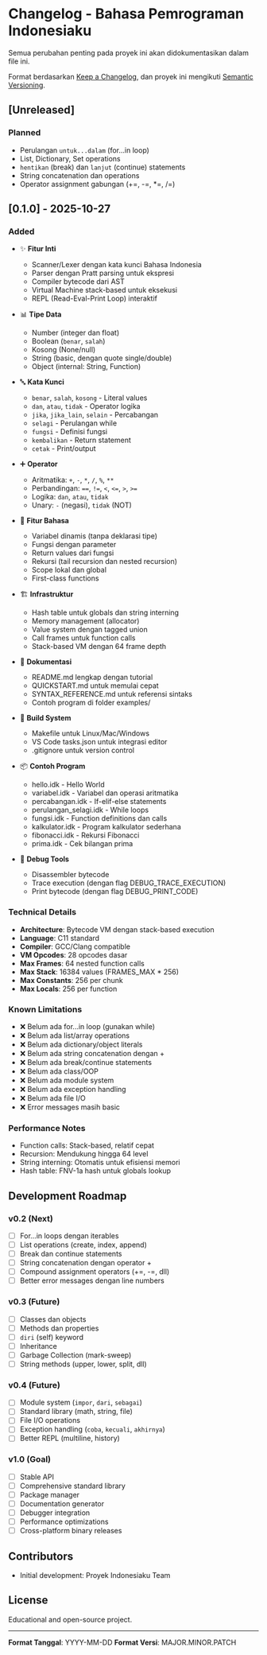 # Changelog - Bahasa Pemrograman Indonesiaku

Semua perubahan penting pada proyek ini akan didokumentasikan dalam file ini.

Format berdasarkan [Keep a Changelog](https://keepachangelog.com/en/1.0.0/),
dan proyek ini mengikuti [Semantic Versioning](https://semver.org/spec/v2.0.0.html).

## [Unreleased]
### Planned
- Perulangan `untuk...dalam` (for...in loop)
- List, Dictionary, Set operations
- `hentikan` (break) dan `lanjut` (continue) statements
- String concatenation dan operations
- Operator assignment gabungan (+=, -=, *=, /=)

## [0.1.0] - 2025-10-27

### Added
- ✨ **Fitur Inti**
  - Scanner/Lexer dengan kata kunci Bahasa Indonesia
  - Parser dengan Pratt parsing untuk ekspresi
  - Compiler bytecode dari AST
  - Virtual Machine stack-based untuk eksekusi
  - REPL (Read-Eval-Print Loop) interaktif

- 📊 **Tipe Data**
  - Number (integer dan float)
  - Boolean (`benar`, `salah`)
  - Kosong (None/null)
  - String (basic, dengan quote single/double)
  - Object (internal: String, Function)

- 🔤 **Kata Kunci**
  - `benar`, `salah`, `kosong` - Literal values
  - `dan`, `atau`, `tidak` - Operator logika
  - `jika`, `jika_lain`, `selain` - Percabangan
  - `selagi` - Perulangan while
  - `fungsi` - Definisi fungsi
  - `kembalikan` - Return statement
  - `cetak` - Print/output

- ➕ **Operator**
  - Aritmatika: `+`, `-`, `*`, `/`, `%`, `**`
  - Perbandingan: `==`, `!=`, `<`, `<=`, `>`, `>=`
  - Logika: `dan`, `atau`, `tidak`
  - Unary: `-` (negasi), `tidak` (NOT)

- 🔧 **Fitur Bahasa**
  - Variabel dinamis (tanpa deklarasi tipe)
  - Fungsi dengan parameter
  - Return values dari fungsi
  - Rekursi (tail recursion dan nested recursion)
  - Scope lokal dan global
  - First-class functions

- 🏗️ **Infrastruktur**
  - Hash table untuk globals dan string interning
  - Memory management (allocator)
  - Value system dengan tagged union
  - Call frames untuk function calls
  - Stack-based VM dengan 64 frame depth

- 📝 **Dokumentasi**
  - README.md lengkap dengan tutorial
  - QUICKSTART.md untuk memulai cepat
  - SYNTAX_REFERENCE.md untuk referensi sintaks
  - Contoh program di folder examples/

- 🔨 **Build System**
  - Makefile untuk Linux/Mac/Windows
  - VS Code tasks.json untuk integrasi editor
  - .gitignore untuk version control

- 📦 **Contoh Program**
  - hello.idk - Hello World
  - variabel.idk - Variabel dan operasi aritmatika
  - percabangan.idk - If-elif-else statements
  - perulangan_selagi.idk - While loops
  - fungsi.idk - Function definitions dan calls
  - kalkulator.idk - Program kalkulator sederhana
  - fibonacci.idk - Rekursi Fibonacci
  - prima.idk - Cek bilangan prima

- 🐛 **Debug Tools**
  - Disassembler bytecode
  - Trace execution (dengan flag DEBUG_TRACE_EXECUTION)
  - Print bytecode (dengan flag DEBUG_PRINT_CODE)

### Technical Details
- **Architecture**: Bytecode VM dengan stack-based execution
- **Language**: C11 standard
- **Compiler**: GCC/Clang compatible
- **VM Opcodes**: 28 opcodes dasar
- **Max Frames**: 64 nested function calls
- **Max Stack**: 16384 values (FRAMES_MAX * 256)
- **Max Constants**: 256 per chunk
- **Max Locals**: 256 per function

### Known Limitations
- ❌ Belum ada for...in loop (gunakan while)
- ❌ Belum ada list/array operations
- ❌ Belum ada dictionary/object literals
- ❌ Belum ada string concatenation dengan +
- ❌ Belum ada break/continue statements
- ❌ Belum ada class/OOP
- ❌ Belum ada module system
- ❌ Belum ada exception handling
- ❌ Belum ada file I/O
- ❌ Error messages masih basic

### Performance Notes
- Function calls: Stack-based, relatif cepat
- Recursion: Mendukung hingga 64 level
- String interning: Otomatis untuk efisiensi memori
- Hash table: FNV-1a hash untuk globals lookup

## Development Roadmap

### v0.2 (Next)
- [ ] For...in loops dengan iterables
- [ ] List operations (create, index, append)
- [ ] Break dan continue statements
- [ ] String concatenation dengan operator +
- [ ] Compound assignment operators (+=, -=, dll)
- [ ] Better error messages dengan line numbers

### v0.3 (Future)
- [ ] Classes dan objects
- [ ] Methods dan properties
- [ ] `diri` (self) keyword
- [ ] Inheritance
- [ ] Garbage Collection (mark-sweep)
- [ ] String methods (upper, lower, split, dll)

### v0.4 (Future)
- [ ] Module system (`impor`, `dari`, `sebagai`)
- [ ] Standard library (math, string, file)
- [ ] File I/O operations
- [ ] Exception handling (`coba`, `kecuali`, `akhirnya`)
- [ ] Better REPL (multiline, history)

### v1.0 (Goal)
- [ ] Stable API
- [ ] Comprehensive standard library
- [ ] Package manager
- [ ] Documentation generator
- [ ] Debugger integration
- [ ] Performance optimizations
- [ ] Cross-platform binary releases

## Contributors
- Initial development: Proyek Indonesiaku Team

## License
Educational and open-source project.

---

**Format Tanggal**: YYYY-MM-DD
**Format Versi**: MAJOR.MINOR.PATCH
